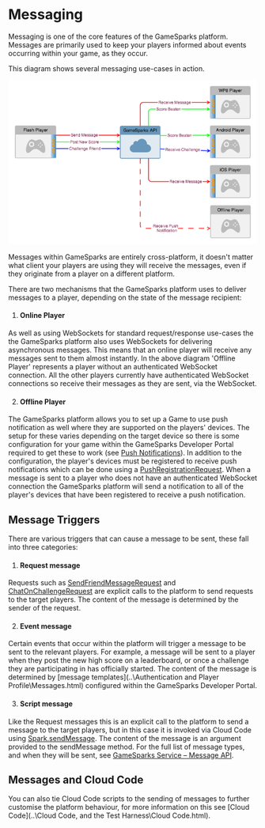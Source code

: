 # Messaging

Messaging is one of the core features of the GameSparks platform. Messages are primarily used to keep your players informed about events occurring within your game, as they occur.

This diagram shows several messaging use-cases in action.

![](img/Messaging/1.png)

Messages within GameSparks are entirely cross-platform, it doesn't matter what client your players are using they will receive the messages, even if they originate from a player on a different platform.

There are two mechanisms that the GameSparks platform uses to deliver messages to a player, depending on the state of the message recipient:

1. #### Online Player

As well as using WebSockets for standard request/response use-cases the the GameSparks platform also uses WebSockets for delivering asynchronous messages. This means that an online player will receive any messages sent to them almost instantly. In the above diagram 'Offline Player' represents a player without an authenticated WebSocket connection. All the other players currently have authenticated WebSocket connections so receive their messages as they are sent, via the WebSocket.

2. #### Offline Player

The GameSparks platform allows you to set up a Game to use push notification as well where they are supported on the players' devices. The setup for these varies depending on the target device so there is some configuration for your game within the GameSparks Developer Portal required to get these to work (see [Push Notifications](/?p=2024)). In addition to the configuration, the player's devices must be registered to receive push notifications which can be done using a [PushRegistrationRequest](/?p=2244). When a message is sent to a player who does not have an authenticated WebSocket connection the GameSparks platform will send a notification to all of the player's devices that have been registered to receive a push notification.

## Message Triggers

There are various triggers that can cause a message to be sent, these fall into three categories:

1. #### Request message

Requests such as [SendFriendMessageRequest](/?p=2255) and [ChatOnChallengeRequest](/?p=2226) are explicit calls to the platform to send requests to the target players. The content of the message is determined by the sender of the request.

2. #### Event message

Certain events that occur within the platform will trigger a message to be sent to the relevant players. For example, a message will be sent to a player when they post the new high score on a leaderboard, or once a challenge they are participating in has officially started. The content of the message is determined by [message templates](..\Authentication and Player Profile\Messages.html) configured within the GameSparks Developer Portal.

3. #### Script message

Like the Request messages this is an explicit call to the platform to send a message to the target players, but in this case it is invoked via Cloud Code using [Spark.sendMessage](/?p=2396#sendMessage). The content of the message is an argument provided to the sendMessage method.
For the full list of message types, and when they will be sent, see [GameSparks Service – Message API](/?p=1550).

## Messages and Cloud Code

You can also tie Cloud Code scripts to the sending of messages to further customise the platform behaviour, for more information on this see [Cloud Code](..\Cloud Code, and the Test Harness\Cloud Code.html).

